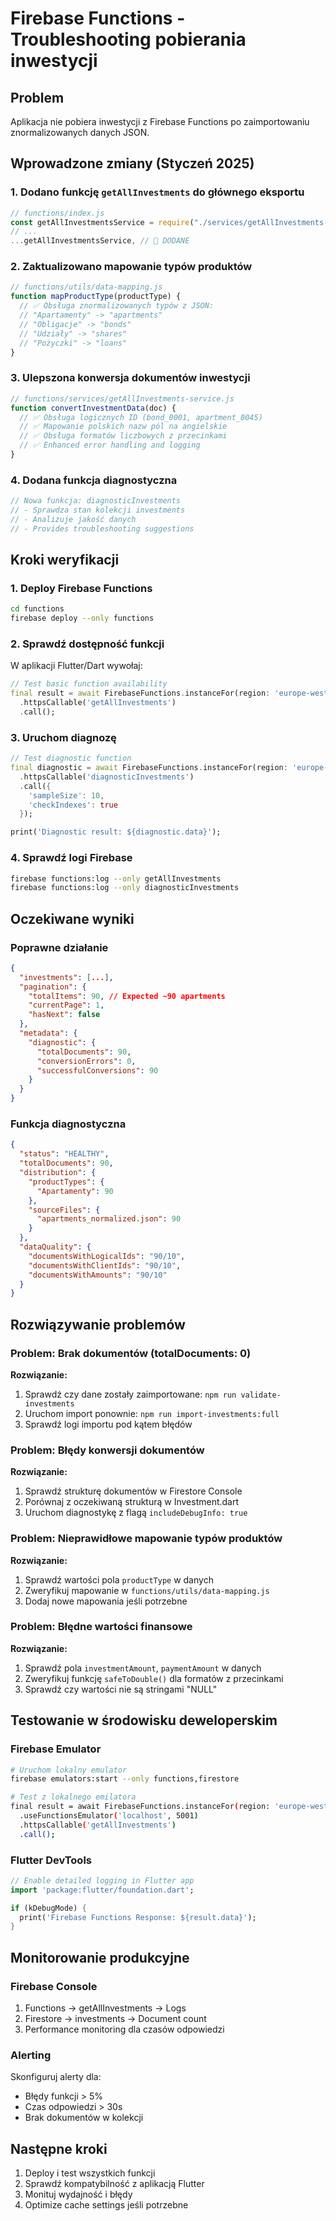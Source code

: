# Firebase Functions - Troubleshooting pobierania inwestycji

## Problem
Aplikacja nie pobiera inwestycji z Firebase Functions po zaimportowaniu znormalizowanych danych JSON.

## Wprowadzone zmiany (Styczeń 2025)

### 1. Dodano funkcję `getAllInvestments` do głównego eksportu
```javascript
// functions/index.js
const getAllInvestmentsService = require("./services/getAllInvestments-service");
// ...
...getAllInvestmentsService, // 🚀 DODANE
```

### 2. Zaktualizowano mapowanie typów produktów
```javascript
// functions/utils/data-mapping.js
function mapProductType(productType) {
  // ✅ Obsługa znormalizowanych typów z JSON:
  // "Apartamenty" -> "apartments"
  // "Obligacje" -> "bonds"  
  // "Udziały" -> "shares"
  // "Pożyczki" -> "loans"
}
```

### 3. Ulepszona konwersja dokumentów inwestycji
```javascript
// functions/services/getAllInvestments-service.js
function convertInvestmentData(doc) {
  // ✅ Obsługa logicznych ID (bond_0001, apartment_0045)
  // ✅ Mapowanie polskich nazw pól na angielskie
  // ✅ Obsługa formatów liczbowych z przecinkami
  // ✅ Enhanced error handling and logging
}
```

### 4. Dodana funkcja diagnostyczna
```javascript
// Nowa funkcja: diagnosticInvestments
// - Sprawdza stan kolekcji investments
// - Analizuje jakość danych
// - Provides troubleshooting suggestions
```

## Kroki weryfikacji

### 1. Deploy Firebase Functions
```bash
cd functions
firebase deploy --only functions
```

### 2. Sprawdź dostępność funkcji
W aplikacji Flutter/Dart wywołaj:
```dart
// Test basic function availability
final result = await FirebaseFunctions.instanceFor(region: 'europe-west1')
  .httpsCallable('getAllInvestments')
  .call();
```

### 3. Uruchom diagnozę
```dart
// Test diagnostic function
final diagnostic = await FirebaseFunctions.instanceFor(region: 'europe-west1')
  .httpsCallable('diagnosticInvestments')
  .call({
    'sampleSize': 10,
    'checkIndexes': true
  });

print('Diagnostic result: ${diagnostic.data}');
```

### 4. Sprawdź logi Firebase
```bash
firebase functions:log --only getAllInvestments
firebase functions:log --only diagnosticInvestments
```

## Oczekiwane wyniki

### Poprawne działanie
```json
{
  "investments": [...],
  "pagination": {
    "totalItems": 90, // Expected ~90 apartments
    "currentPage": 1,
    "hasNext": false
  },
  "metadata": {
    "diagnostic": {
      "totalDocuments": 90,
      "conversionErrors": 0,
      "successfulConversions": 90
    }
  }
}
```

### Funkcja diagnostyczna
```json
{
  "status": "HEALTHY",
  "totalDocuments": 90,
  "distribution": {
    "productTypes": {
      "Apartamenty": 90
    },
    "sourceFiles": {
      "apartments_normalized.json": 90  
    }
  },
  "dataQuality": {
    "documentsWithLogicalIds": "90/10",
    "documentsWithClientIds": "90/10", 
    "documentsWithAmounts": "90/10"
  }
}
```

## Rozwiązywanie problemów

### Problem: Brak dokumentów (totalDocuments: 0)
**Rozwiązanie:**
1. Sprawdź czy dane zostały zaimportowane: `npm run validate-investments`
2. Uruchom import ponownie: `npm run import-investments:full`
3. Sprawdź logi importu pod kątem błędów

### Problem: Błędy konwersji dokumentów
**Rozwiązanie:**
1. Sprawdź strukturę dokumentów w Firestore Console
2. Porównaj z oczekiwaną strukturą w Investment.dart
3. Uruchom diagnostykę z flagą `includeDebugInfo: true`

### Problem: Nieprawidłowe mapowanie typów produktów  
**Rozwiązanie:**
1. Sprawdź wartości pola `productType` w danych
2. Zweryfikuj mapowanie w `functions/utils/data-mapping.js`
3. Dodaj nowe mapowania jeśli potrzebne

### Problem: Błędne wartości finansowe
**Rozwiązanie:**
1. Sprawdź pola `investmentAmount`, `paymentAmount` w danych
2. Zweryfikuj funkcję `safeToDouble()` dla formatów z przecinkami
3. Sprawdź czy wartości nie są stringami "NULL"

## Testowanie w środowisku deweloperskim

### Firebase Emulator
```bash
# Uruchom lokalny emulator
firebase emulators:start --only functions,firestore

# Test z lokalnego emilatora
final result = await FirebaseFunctions.instanceFor(region: 'europe-west1')
  .useFunctionsEmulator('localhost', 5001)
  .httpsCallable('getAllInvestments')
  .call();
```

### Flutter DevTools
```dart
// Enable detailed logging in Flutter app
import 'package:flutter/foundation.dart';

if (kDebugMode) {
  print('Firebase Functions Response: ${result.data}');
}
```

## Monitorowanie produkcyjne

### Firebase Console
1. Functions → getAllInvestments → Logs
2. Firestore → investments → Document count
3. Performance monitoring dla czasów odpowiedzi

### Alerting
Skonfiguruj alerty dla:
- Błędy funkcji > 5%
- Czas odpowiedzi > 30s  
- Brak dokumentów w kolekcji

## Następne kroki
1. Deploy i test wszystkich funkcji
2. Sprawdź kompatybilność z aplikacją Flutter
3. Monituj wydajność i błędy
4. Optimize cache settings jeśli potrzebne
